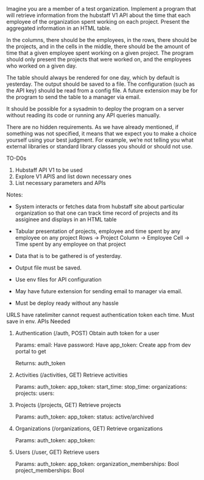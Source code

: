 Imagine you are a member of a test organization. Implement a program that will retrieve information from the hubstaff V1 API about the time that each employee of the organization spent working on each project. Present the aggregated information in an HTML table.

In the columns, there should be the employees, in the rows, there should be the projects, and in the cells in the middle, there should be the amount of time that a given employee spent working on a given project. The program should only present the projects that were worked on, and the employees who worked on a given day. 

The table should always be rendered for one day, which by default is yesterday. The output should be saved to a file. The configuration (such as the API key) should be read from a config file. A future extension may be for the program to send the table to a manager via email.

It should be possible for a sysadmin to deploy the program on a server without reading its code or running any API queries manually.

There are no hidden requirements. As we have already mentioned, if something was not specified, it means that we expect you to make a choice yourself using your best judgment. For example, we’re not telling you what external libraries or standard library classes you should or should not use.


TO-D0s
1. Hubstaff API V1 to be used
2. Explore V1 APIS and list down necessary ones
3. List necessary parameters and APIs


Notes:
* System interacts or fetches data from hubstaff site about particular organization so that one can track time record of projects and its assiginee and displays in an HTML table

* Tabular presentation of projects, employee and time spent by any employee on any project
Rows -> Project
Column -> Employee
Cell -> Time spent by any employee on that project

* Data that is to be gathered is of yesterday. 

* Output file must be saved.

* Use env files for API configuration

* May have future extension for sending email to manager via email.

* Must be deploy ready without any hassle

URLS have ratelimiter cannot request authentication token each time. Must save in env.
APIs Needed
1. Authentication (/auth, POST)
    Obtain auth token for a user

    Params:
        email: Have
        password: Have
        app_token: Create app from dev portal to get
    
    Returns:
        auth_token

2. Activities (/activities, GET)
    Retrieve activities

    Params:
        auth_token:
        app_token:
        start_time:
        stop_time:
        organizations:
        projects:
        users:

3. Projects (/projects, GET)
    Retrieve projects

    Params:
        auth_token:
        app_token:
        status: active/archived

4. Organizations (/organizations, GET)
    Retrieve organizations

    Params:
        auth_token:
        app_token:

5. Users (/user, GET)
    Retrieve users

    Params:
        auth_token:
        app_token:
        organization_memberships: Bool
        project_memberships: Bool